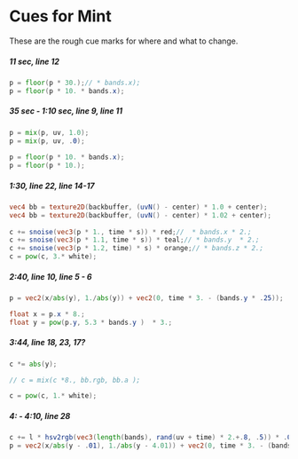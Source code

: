 # Cues for Mint

These are the rough cue marks for where and what to change.

##### 11 sec, line 12
```glsl
p = floor(p * 30.);// * bands.x);
p = floor(p * 10. * bands.x);
```

##### 35 sec - 1:10 sec, line 9, line 11
```glsl
p = mix(p, uv, 1.0);
p = mix(p, uv, .0);
 
p = floor(p * 10. * bands.x);
p = floor(p * 10.);
```

##### 1:30, line 22, line 14-17
```glsl
vec4 bb = texture2D(backbuffer, (uvN() - center) * 1.0 + center);
vec4 bb = texture2D(backbuffer, (uvN() - center) * 1.02 + center);
 
c += snoise(vec3(p * 1., time * s)) * red;//  * bands.x * 2.;
c += snoise(vec3(p * 1.1, time * s)) * teal;// * bands.y  * 2.;
c += snoise(vec3(p * 1.2, time) * s) * orange;// * bands.z * 2.;
c = pow(c, 3.* white);
```

##### 2:40, line 10, line 5 - 6
```glsl
p = vec2(x/abs(y), 1./abs(y)) + vec2(0, time * 3. - (bands.y * .25));

float x = p.x * 8.;
float y = pow(p.y, 5.3 * bands.y )  * 3.; 
```

##### 3:44, line 18, 23, 17?
```glsl
c *= abs(y);

// c = mix(c *8., bb.rgb, bb.a );

c = pow(c, 1.* white);
```

##### 4: - 4:10, line 28
```glsl
c += l * hsv2rgb(vec3(length(bands), rand(uv + time) * 2.+.8, .5)) * .0  -> 10.;
p = vec2(x/abs(y - .01), 1./abs(y - 4.01)) + vec2(0, time * 3. - (bands.y * .25));
```